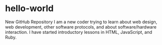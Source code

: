 # hello-world
New GitHub Repository
I am a new coder trying to learn about web design, web development, other software protocols, and about software/hardware interaction.  I have started introductory lessons in HTML, JavaScript, and Ruby.
